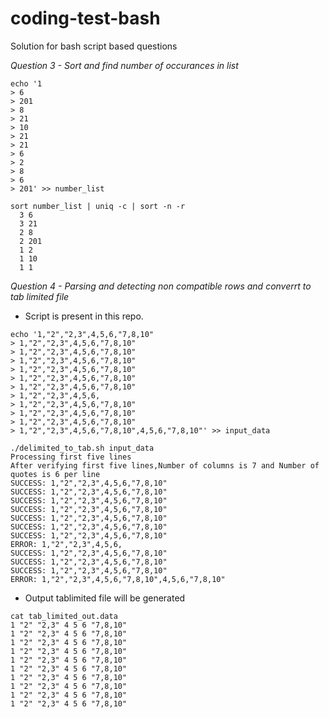 # coding-test-bash
Solution for bash script based questions

*Question 3 - Sort and find number of occurances in list*

 ```
echo '1
> 6
> 201
> 8
> 21
> 10
> 21
> 21
> 6
> 2
> 8
> 6
> 201' >> number_list

sort number_list | uniq -c | sort -n -r
   3 6
   3 21
   2 8
   2 201
   1 2
   1 10
   1 1
```
*Question 4 - Parsing and detecting non compatible rows and converrt to tab limited file*
- Script is present in this repo.
```
echo '1,"2","2,3",4,5,6,"7,8,10"
> 1,"2","2,3",4,5,6,"7,8,10"
> 1,"2","2,3",4,5,6,"7,8,10"
> 1,"2","2,3",4,5,6,"7,8,10"
> 1,"2","2,3",4,5,6,"7,8,10"
> 1,"2","2,3",4,5,6,"7,8,10"
> 1,"2","2,3",4,5,6,"7,8,10"
> 1,"2","2,3",4,5,6,
> 1,"2","2,3",4,5,6,"7,8,10"
> 1,"2","2,3",4,5,6,"7,8,10"
> 1,"2","2,3",4,5,6,"7,8,10"
> 1,"2","2,3",4,5,6,"7,8,10",4,5,6,"7,8,10"' >> input_data

./delimited_to_tab.sh input_data
Processing first five lines
After verifying first five lines,Number of columns is 7 and Number of quotes is 6 per line
SUCCESS: 1,"2","2,3",4,5,6,"7,8,10"
SUCCESS: 1,"2","2,3",4,5,6,"7,8,10"
SUCCESS: 1,"2","2,3",4,5,6,"7,8,10"
SUCCESS: 1,"2","2,3",4,5,6,"7,8,10"
SUCCESS: 1,"2","2,3",4,5,6,"7,8,10"
SUCCESS: 1,"2","2,3",4,5,6,"7,8,10"
SUCCESS: 1,"2","2,3",4,5,6,"7,8,10"
ERROR: 1,"2","2,3",4,5,6,
SUCCESS: 1,"2","2,3",4,5,6,"7,8,10"
SUCCESS: 1,"2","2,3",4,5,6,"7,8,10"
SUCCESS: 1,"2","2,3",4,5,6,"7,8,10"
ERROR: 1,"2","2,3",4,5,6,"7,8,10",4,5,6,"7,8,10"
```
- Output tablimited file will be generated 
```
cat tab_limited_out.data 
1 "2" "2,3" 4 5 6 "7,8,10"
1 "2" "2,3" 4 5 6 "7,8,10"
1 "2" "2,3" 4 5 6 "7,8,10"
1 "2" "2,3" 4 5 6 "7,8,10"
1 "2" "2,3" 4 5 6 "7,8,10"
1 "2" "2,3" 4 5 6 "7,8,10"
1 "2" "2,3" 4 5 6 "7,8,10"
1 "2" "2,3" 4 5 6 "7,8,10"
1 "2" "2,3" 4 5 6 "7,8,10"
1 "2" "2,3" 4 5 6 "7,8,10"
```
